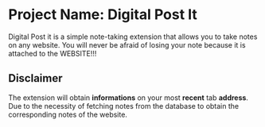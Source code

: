 # Project Name: Digital Post It
Digital Post it is a simple note-taking extension that allows you to take notes on any website. You will never be afraid of losing your note because it is attached to the WEBSITE!!!

## Disclaimer
The extension will obtain **informations** on your most **recent** tab **address**. Due to the necessity of fetching notes from the database to obtain the corresponding notes of the website.
